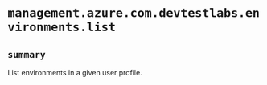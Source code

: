 # `management.azure.com.devtestlabs.environments.list`

## `summary`
List environments in a given user profile.


